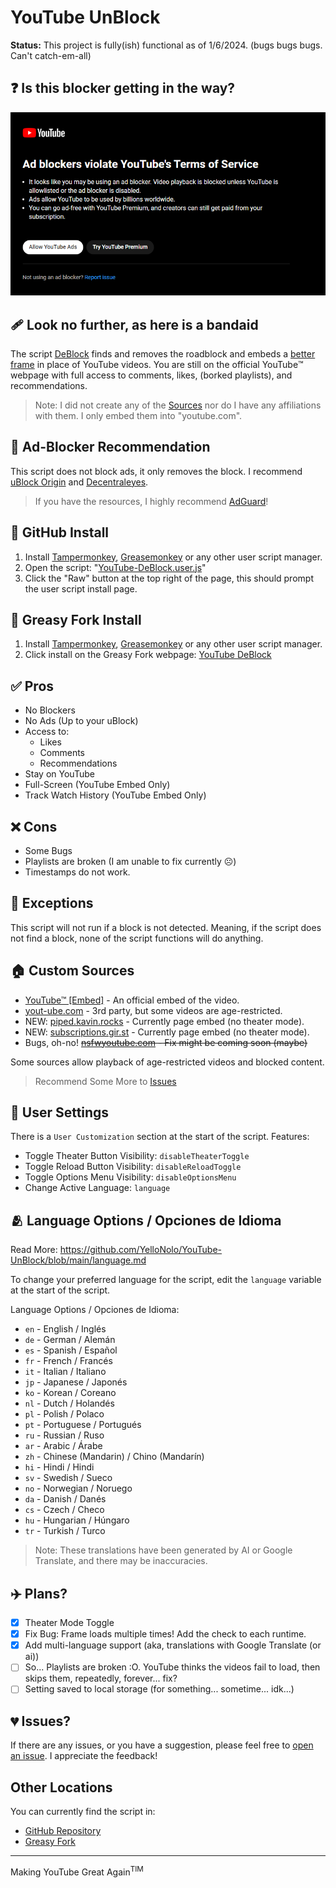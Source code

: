 # YouTube UnBlock

**Status:** This project is fully(ish) functional as of 1/6/2024. (bugs bugs bugs. Can't catch-em-all)

## ❓ Is this blocker getting in the way?

![a rat](/img/YouTube-ad-blocker-not-experiment-dark.png)

## 🩹 Look no further, as here is a bandaid

The script [DeBlock](/YouTube-DeBlock.user.js) finds and removes the roadblock and embeds a [better frame](#custom-sources) in place of YouTube videos. You are still on the official YouTube™️ webpage with full access to comments, likes, (borked playlists), and recommendations.

> Note: I did not create any of the [Sources](#custom-sources) nor do I have any affiliations with them. I only embed them into "youtube.com".

## 🚫 Ad-Blocker Recommendation

This script does not block ads, it only removes the block. I recommend [uBlock Origin](https://github.com/gorhill/uBlock) and [Decentraleyes](https://chrome.google.com/webstore/detail/decentraleyes/ldpochfccmkkmhdbclfhpagapcfdljkj).

> If you have the resources, I highly recommend [AdGuard](https://www.adguard.com/en/)!

## 📂 GitHub Install

1. Install [Tampermonkey](https://www.tampermonkey.net/), [Greasemonkey](https://addons.mozilla.org/en-US/firefox/addon/greasemonkey/) or any other user script manager.
2. Open the script: "[YouTube-DeBlock.user.js](/YouTube-DeBlock.user.js)"
3. Click the "Raw" button at the top right of the page, this should prompt the user script install page.

## 🍴 Greasy Fork Install

1. Install [Tampermonkey](https://www.tampermonkey.net/), [Greasemonkey](https://addons.mozilla.org/en-US/firefox/addon/greasemonkey/) or any other user script manager.
2. Click install on the Greasy Fork webpage: [YouTube DeBlock](https://greasyfork.org/en/scripts/477098-youtube-deblock)

## ✅ Pros

-   No Blockers
-   No Ads (Up to your uBlock)
-   Access to:
    -   Likes
    -   Comments
    -   Recommendations
-   Stay on YouTube
-   Full-Screen (YouTube Embed Only)
-   Track Watch History (YouTube Embed Only)

## ❌ Cons

-   Some Bugs
-   Playlists are broken (I am unable to fix currently ☹️)
-   Timestamps do not work.

## 🥫 Exceptions

This script will not run if a block is not detected. Meaning, if the script does not find a block, none of the script functions will do anything.

## 🏠 Custom Sources

-   [YouTube™ [Embed]](https://yout-ube.com) - An official embed of the video.
-   [yout-ube.com](https://yout-ube.com) - 3rd party, but some videos are age-restricted.
-   NEW: [piped.kavin.rocks](piped.kavin.rocks) - Currently page embed (no theater mode).
-   NEW: [subscriptions.gir.st](subscriptions.gir.st) - Currently page embed (no theater mode).
-   Bugs, oh-no! ~~[nsfwyoutube.com](https://nsfwyoutube.com) - Fix might be coming soon (maybe)~~

Some sources allow playback of age-restricted videos and blocked content.

> Recommend Some More to [Issues](https://github.com/YelloNolo/YouTube-UnBlock/issues/3)

## 📐 User Settings

There is a `User Customization` section at the start of the script. Features:

-   Toggle Theater Button Visibility: `disableTheaterToggle`
-   Toggle Reload Button Visibility: `disableReloadToggle`
-   Toggle Options Menu Visibility: `disableOptionsMenu`
-   Change Active Language: `language`

## 🫂 Language Options / Opciones de Idioma

Read More: https://github.com/YelloNolo/YouTube-UnBlock/blob/main/language.md

To change your preferred language for the script, edit the `language` variable at the start of the script.

Language Options / Opciones de Idioma:

-   `en` - English / Inglés
-   `de` - German / Alemán
-   `es` - Spanish / Español
-   `fr` - French / Francés
-   `it` - Italian / Italiano
-   `jp` - Japanese / Japonés
-   `ko` - Korean / Coreano
-   `nl` - Dutch / Holandés
-   `pl` - Polish / Polaco
-   `pt` - Portuguese / Portugués
-   `ru` - Russian / Ruso
-   `ar` - Arabic / Árabe
-   `zh` - Chinese (Mandarin) / Chino (Mandarín)
-   `hi` - Hindi / Hindi
-   `sv` - Swedish / Sueco
-   `no` - Norwegian / Noruego
-   `da` - Danish / Danés
-   `cs` - Czech / Checo
-   `hu` - Hungarian / Húngaro
-   `tr` - Turkish / Turco

> Note: These translations have been generated by AI or Google Translate, and there may be inaccuracies.

## ✈️ Plans?

-   [x] Theater Mode Toggle
-   [x] Fix Bug: Frame loads multiple times! Add the check to each runtime.
-   [x] Add multi-language support (aka, translations with Google Translate (or ai))
-   [ ] So... Playlists are broken :O. YouTube thinks the videos fail to load, then skips them, repeatedly, forever... fix?
-   [ ] Setting saved to local storage (for something... sometime... idk...)

## 💔 Issues?

If there are any issues, or you have a suggestion, please feel free to [open an issue](https://github.com/YelloNolo/YouTube-UnBlock/issues). I appreciate the feedback!

## Other Locations

You can currently find the script in:

-   [GitHub Repository](https://github.com/YelloNolo/YouTube-UnBlock/)
-   [Greasy Fork](https://greasyfork.org/en/scripts/477098-youtube-deblock)

---

Making YouTube Great Again<sup>TIM</sup>
